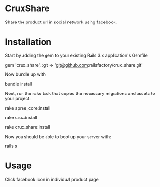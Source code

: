 ﻿CruxShare
=========

Share the product url in social network using facebook.

Installation
=========

Start by adding the gem to your existing Rails 3.x application's Gemfile

gem 'crux_share', :git => 'git@github.com:railsfactory/crux_share.git'

Now bundle up with:

bundle install

Next, run the rake task that copies the necessary migrations and assets to your project:

rake spree_core:install

rake crux:install

rake crux_share:install

Now you should be able to boot up your server with:

rails s  

Usage
=========

Click facebook icon in individual product page




